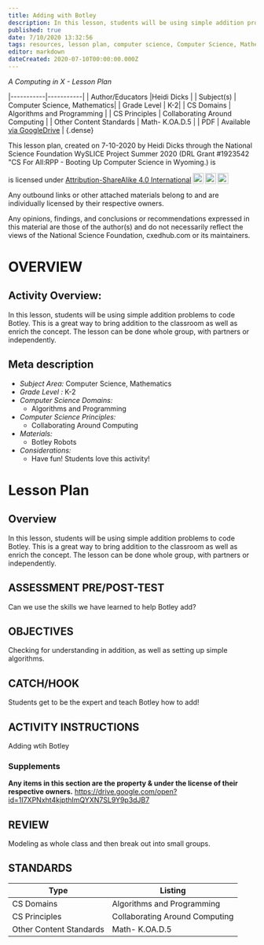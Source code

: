 ```yaml
---
title: Adding with Botley
description: In this lesson, students will be using simple addition problems to code Botley.  This is a great way to bring addition to the classroom as well as enrich the concept.  The lesson can be done whole group, with partners or independently.
published: true
date: 7/10/2020 13:32:56
tags: resources, lesson plan, computer science, Computer Science, Mathematics 
editor: markdown
dateCreated: 2020-07-10T00:00:00.000Z
---
```

*A Computing in X - Lesson Plan*

|-----------|-----------|
| Author/Educators |Heidi Dicks |
| Subject(s) | Computer Science, Mathematics|
| Grade Level | K-2|
| CS Domains | Algorithms and Programming |
| CS Principles | Collaborating Around Computing |
| Other Content Standards | Math- K.OA.D.5 | 
| PDF | Available [via GoogleDrive](https://drive.google.com/open?id=146wa1q7mne0PJCmrcfxyl_UttFkDpX2N) |
{.dense}






This lesson plan, created on 7-10-2020 by Heidi Dicks through the National Science Foundation WySLICE Project Summer 2020 (DRL Grant #1923542 "CS For All:RPP - Booting Up Computer Science in Wyoming.) is  <p xmlns:cc="http://creativecommons.org/ns#" >  is licensed under <a href="http://creativecommons.org/licenses/by-sa/4.0/?ref=chooser-v1" target="_blank" rel="license noopener noreferrer" style="display:inline-block;">Attribution-ShareAlike 4.0 International<img style="height:22px!important;margin-left:3px;vertical-align:text-bottom;" src="https://mirrors.creativecommons.org/presskit/icons/cc.svg?ref=chooser-v1"><img style="height:22px!important;margin-left:3px;vertical-align:text-bottom;" src="https://mirrors.creativecommons.org/presskit/icons/by.svg?ref=chooser-v1"><img style="height:22px!important;margin-left:3px;vertical-align:text-bottom;" src="https://mirrors.creativecommons.org/presskit/icons/sa.svg?ref=chooser-v1"></a></p>


Any outbound links or other attached materials belong to and are individually licensed by their respective owners. 


Any opinions, findings, and conclusions or recommendations expressed in this material are those of the author(s) and do not necessarily reflect the views of the National Science Foundation, cxedhub.com or its maintainers.


# OVERVIEW
## Activity Overview:  
In this lesson, students will be using simple addition problems to code Botley.  This is a great way to bring addition to the classroom as well as enrich the concept.  The lesson can be done whole group, with partners or independently.
## Meta description
+ *Subject Area:* Computer Science, Mathematics 
+ *Grade Level :* K-2 
+ *Computer Science Domains:*
   + Algorithms and Programming
+ *Computer Science Principles:*
   + Collaborating Around Computing
+ *Materials:* 
   + Botley Robots
+ *Considerations:*
   + Have fun! Students love this activity!


# Lesson Plan
## Overview
In this lesson, students will be using simple addition problems to code Botley.  This is a great way to bring addition to the classroom as well as enrich the concept.  The lesson can be done whole group, with partners or independently.
## ASSESSMENT PRE/POST-TEST
Can we use the skills we have learned to help Botley add?
## OBJECTIVES
Checking for understanding in addition, as well as setting up simple algorithms.


## CATCH/HOOK
Students get to be the expert and teach Botley how to add!


## ACTIVITY INSTRUCTIONS
Adding wtih Botley


### Supplements
**Any items in this section are the property & under the license of their respective owners.**
https://drive.google.com/open?id=1I7XPNxht4kjpthImQYXN7SL9Y9p3dJB7




## REVIEW
Modeling as whole class and then break out into small groups.
## STANDARDS        
| Type | Listing | 
|-----------|-----------|
| CS Domains  | Algorithms and Programming|
| CS Principles   | Collaborating Around Computing|
| Other Content Standards | Math- K.OA.D.5  |